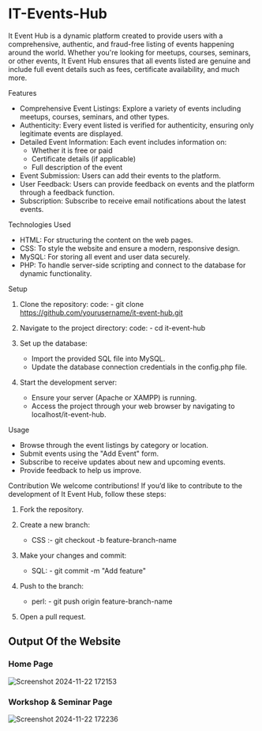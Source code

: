 # IT-Events-Hub

It Event Hub is a dynamic platform created to provide users with a comprehensive, authentic, and fraud-free listing of events happening around the world. Whether you're looking for meetups, courses, seminars, or other events, It Event Hub ensures that all events listed are genuine and include full event details such as fees, certificate availability, and much more.

Features

  * Comprehensive Event Listings: Explore a variety of events including meetups, courses, seminars, and other types.
  * Authenticity: Every event listed is verified for authenticity, ensuring only legitimate events are displayed.
  * Detailed Event Information: Each event includes information on:
    - Whether it is free or paid
    - Certificate details (if applicable)
    - Full description of the event
  * Event Submission: Users can add their events to the platform.
  * User Feedback: Users can provide feedback on events and the platform through a feedback function.
  * Subscription: Subscribe to receive email notifications about the latest events.
    
Technologies Used
  * HTML: For structuring the content on the web pages.
  * CSS: To style the website and ensure a modern, responsive design.
  * MySQL: For storing all event and user data securely.
  * PHP: To handle server-side scripting and connect to the database for dynamic functionality.

Setup

   1. Clone the repository:
      code: - git clone https://github.com/yourusername/it-event-hub.git

   2. Navigate to the project directory:
      code: - cd it-event-hub

   3. Set up the database:
      
       * Import the provided SQL file into MySQL.
       * Update the database connection credentials in the config.php file.
         
   4. Start the development server:
      * Ensure your server (Apache or XAMPP) is running.
      * Access the project through your web browser by navigating to localhost/it-event-hub.

Usage
  * Browse through the event listings by category or location.
  * Submit events using the "Add Event" form.
  * Subscribe to receive updates about new and upcoming events.
  * Provide feedback to help us improve.
    
Contribution
We welcome contributions! If you’d like to contribute to the development of It Event Hub, follow these steps:

  1. Fork the repository.
  2. Create a new branch:
       * CSS :- git checkout -b feature-branch-name

  3. Make your changes and commit:
       * SQL: - git commit -m "Add feature"
         
  4. Push to the branch:
       * perl: - git push origin feature-branch-name
         
  5. Open a pull request.

## Output Of the Website 

### Home Page

![Screenshot 2024-11-22 172153](https://github.com/user-attachments/assets/3d6d5080-4642-4dda-8711-2aa8b3714e78)

### Workshop & Seminar Page

![Screenshot 2024-11-22 172236](https://github.com/user-attachments/assets/219ae5f2-7e8b-456a-9272-1ee3d935abae)


